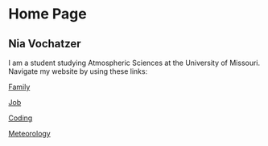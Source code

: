 # Home Page
## Nia Vochatzer
I am a student studying Atmospheric Sciences at the University of Missouri. 
Navigate my website by using these links: 

[Family](./Family.md)

[Job](./myjob.md)

[Coding](./coding.md)

[Meteorology](./meteorology.md)
